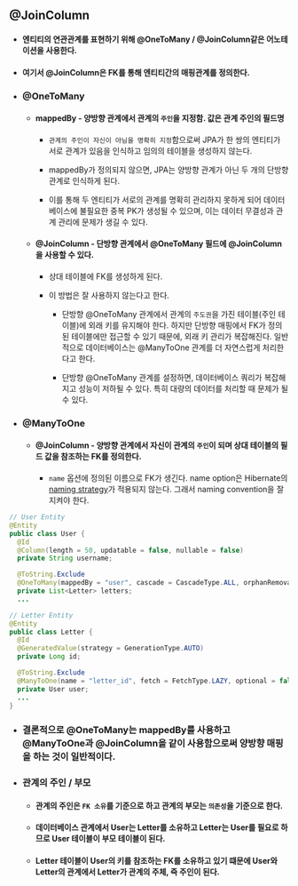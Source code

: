 ## @JoinColumn

- #### 엔티티의 연관관계를 표현하기 위해 @OneToMany / @JoinColumn같은 어노테이션을 사용한다.

- #### 여기서 @JoinColumn은 FK를 통해 엔티티간의 매핑관계를 정의한다.

- ### @OneToMany

  - #### mappedBy - 양방향 관계에서 관계의 `주인`을 지정함. 값은 관계 주인의 필드명

    - `관계의 주인이 자신이 아님을 명확히 지정`함으로써 JPA가 한 쌍의 엔티티가 서로 관계가 있음을 인식하고 임의의 테이블을 생성하지 않는다.

    - mappedBy가 정의되지 않으면, JPA는 양방향 관계가 아닌 두 개의 단방향 관계로 인식하게 된다.

    - 이를 통해 두 엔티티가 서로의 관계를 명확히 관리하지 못하게 되어 데이터베이스에 불필요한 중복 PK가 생성될 수 있으며, 이는 데이터 무결성과 관계 관리에 문제가 생길 수 있다.

  - #### @JoinColumn - 단방향 관계에서 @OneToMany 필드에 @JoinColumn을 사용할 수 있다.

    - 상대 테이블에 FK를 생성하게 된다.

    - 이 방법은 잘 사용하지 않는다고 한다.

      - 단방향 @OneToMany 관계에서 관계의 `주도권`을 가진 테이블(주인 테이블)에 외래 키를 유지해야 한다. 하지만 단방향 매핑에서 FK가 정의된 테이블에만 접근할 수 있기 때문에, 외래 키 관리가 복잡해진다. 일반적으로 데이터베이스는 @ManyToOne 관계를 더 자연스럽게 처리한다고 한다.

      - 단방향 @OneToMany 관계를 설정하면, 데이터베이스 쿼리가 복잡해지고 성능이 저하될 수 있다. 특히 대량의 데이터를 처리할 때 문제가 될 수 있다.

- ### @ManyToOne

  - #### @JoinColumn - 양방향 관계에서 자신이 관계의 `주인`이 되며 상대 테이블의 필드 값을 참조하는 FK를 정의한다.

    - `name` 옵션에 정의된 이름으로 FK가 생긴다. name option은 Hibernate의 [naming strategy](./6.JPA_naming_strategy.md)가 적용되지 않는다. 그래서 naming convention을 잘 지켜야 한다.

```java
// User Entity
@Entity
public class User {
  @Id
  @Column(length = 50, updatable = false, nullable = false)
  private String username;

  @ToString.Exclude
  @OneToMany(mappedBy = "user", cascade = CascadeType.ALL, orphanRemoval = true) // OneToMany 양방향 매핑 , Letter.User 필드를 매핑한다.
  private List<Letter> letters;
  ...

// Letter Entity
@Entity
public class Letter {
  @Id
  @GeneratedValue(strategy = GenerationType.AUTO)
  private Long id;

  @ToString.Exclude
  @ManyToOne(name = "letter_id", fetch = FetchType.LAZY, optional = false) // letter_id FK정의
  private User user;
  ...
}
```

- ### 결론적으로 @OneToMany는 mappedBy를 사용하고 @ManyToOne과 @JoinColumn을 같이 사용함으로써 양방향 매핑을 하는 것이 일반적이다.

- ### 관계의 주인 / 부모

  - #### 관계의 주인은 `FK 소유`를 기준으로 하고 관계의 부모는 `의존성`을 기준으로 한다.

  - #### 데이터베이스 관계에서 User는 Letter를 소유하고 Letter는 User를 필요로 하므로 User 테이블이 부모 테이블이 된다.

  - #### Letter 테이블이 User의 키를 참조하는 FK를 소유하고 있기 떄문에 User와 Letter의 관계에서 Letter가 관계의 주체, 즉 주인이 된다.

